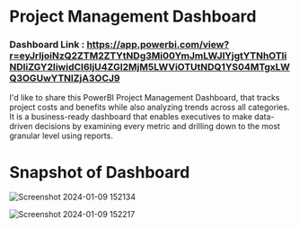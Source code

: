 # Project Management Dashboard

### Dashboard Link : https://app.powerbi.com/view?r=eyJrIjoiNzQ2ZTM2ZTYtNDg3Mi00YmJmLWJlYjgtYTNhOTliNDliZGY2IiwidCI6IjU4ZGI2MjM5LWViOTUtNDQ1YS04MTgxLWQ3OGUwYTNlZjA3OCJ9

I'd like to share this PowerBI Project Management Dashboard, that tracks project costs and benefits while also analyzing trends across all categories. It is a business-ready dashboard that enables executives to make data-driven decisions by examining every metric and drilling down to the most granular level using reports.

# Snapshot of Dashboard

![Screenshot 2024-01-09 152134](https://github.com/rishigundla/Power-BI-Dashboards/assets/85453865/8f23b367-6faa-4169-8be7-c53c40f14810)

![Screenshot 2024-01-09 152217](https://github.com/rishigundla/Power-BI-Dashboards/assets/85453865/902b33b0-2403-46f4-8c0e-7cb906116cbf)
